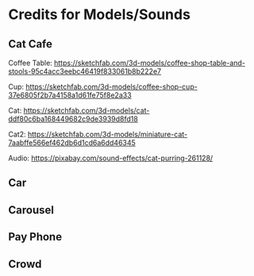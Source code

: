 # Credits for Models/Sounds

## Cat Cafe
Coffee Table: https://sketchfab.com/3d-models/coffee-shop-table-and-stools-95c4acc3eebc46419f833061b8b222e7 

Cup: https://sketchfab.com/3d-models/coffee-shop-cup-37e6805f2b7a4158a1d61fe75f8e2a33

Cat: https://sketchfab.com/3d-models/cat-ddf80c6ba168449682c9de3939d8fd18

Cat2: https://sketchfab.com/3d-models/miniature-cat-7aabffe566ef462db6d1cd6a6dd46345

Audio: https://pixabay.com/sound-effects/cat-purring-261128/

## Car

## Carousel

## Pay Phone

## Crowd
